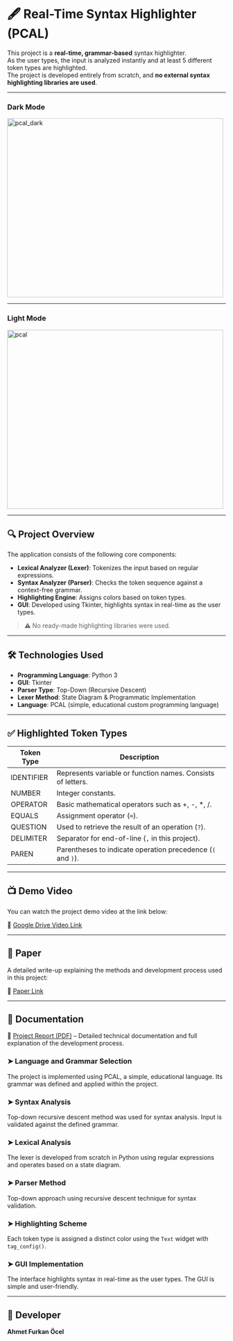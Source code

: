 # 🖋️ Real-Time Syntax Highlighter (PCAL)

This project is a **real-time, grammar-based** syntax highlighter.  
As the user types, the input is analyzed instantly and at least 5 different token types are highlighted.  
The project is developed entirely from scratch, and **no external syntax highlighting libraries are used**.

---

### Dark Mode

<img width="498" height="412" alt="pcal_dark" src="https://github.com/user-attachments/assets/060a749a-c3fc-4a8f-9759-5b9c61deab8a" />

---

### Light Mode

<img width="498" height="412" alt="pcal" src="https://github.com/user-attachments/assets/0dea591d-a954-4379-841e-b5c705cf0be8" />

---

## 🔍 Project Overview

The application consists of the following core components:

- **Lexical Analyzer (Lexer)**: Tokenizes the input based on regular expressions.  
- **Syntax Analyzer (Parser)**: Checks the token sequence against a context-free grammar.  
- **Highlighting Engine**: Assigns colors based on token types.  
- **GUI**: Developed using Tkinter, highlights syntax in real-time as the user types.  

> ⚠️ No ready-made highlighting libraries were used.

---

## 🛠 Technologies Used

- **Programming Language**: Python 3  
- **GUI**: Tkinter  
- **Parser Type**: Top-Down (Recursive Descent)  
- **Lexer Method**: State Diagram & Programmatic Implementation  
- **Language**: PCAL (simple, educational custom programming language)  

---

## ✅ Highlighted Token Types

| Token Type   | Description                                                                 |
|--------------|----------------------------------------------------------------------------|
| IDENTIFIER   | Represents variable or function names. Consists of letters.               |
| NUMBER       | Integer constants.                                                         |
| OPERATOR     | Basic mathematical operators such as +, -, *, /.                          |
| EQUALS       | Assignment operator (`=`).                                                 |
| QUESTION     | Used to retrieve the result of an operation (`?`).                         |
| DELIMITER    | Separator for end-of-line (`,` in this project).                           |
| PAREN        | Parentheses to indicate operation precedence (`(` and `)`).               |

---

## 📺 Demo Video

You can watch the project demo video at the link below:

🔗 [Google Drive Video Link](https://www.youtube.com/watch?v=eCkWtttOFr0)

---

## 📄 Paper

A detailed write-up explaining the methods and development process used in this project:

🔗 [Paper Link](https://github.com/AFurkanOcel/Realtime_Syntax_Highlighter_PCAL/blob/main/makale.pdf)

---

## 📘 Documentation

🔗 [Project Report (PDF)](https://github.com/AFurkanOcel/Realtime_Syntax_Highlighter_PCAL/blob/main/rapor.pdf) – Detailed technical documentation and full explanation of the development process.

### ➤ Language and Grammar Selection
The project is implemented using PCAL, a simple, educational language. Its grammar was defined and applied within the project.

### ➤ Syntax Analysis
Top-down recursive descent method was used for syntax analysis. Input is validated against the defined grammar.

### ➤ Lexical Analysis
The lexer is developed from scratch in Python using regular expressions and operates based on a state diagram.

### ➤ Parser Method
Top-down approach using recursive descent technique for syntax validation.

### ➤ Highlighting Scheme
Each token type is assigned a distinct color using the `Text` widget with `tag_config()`.

### ➤ GUI Implementation
The interface highlights syntax in real-time as the user types. The GUI is simple and user-friendly.

---

## 👤 Developer

**Ahmet Furkan Öcel**
